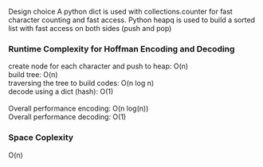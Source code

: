 Design choice
A python dict is used with collections.counter for fast character counting and 
fast access. Python heapq is used to build a sorted list with fast access on 
both sides (push and pop)

### Runtime Complexity for Hoffman Encoding and Decoding

create node for each character and push to heap: O(n) \
build tree: O(n) \
traversing the tree to build codes: O(n log n) \
decode using a dict (hash): O(1) \
\
Overall performance encoding: O(n log(n))\
Overall performance decoding: O(1)

### Space Coplexity
O(n)
